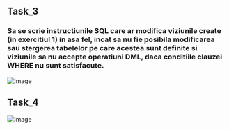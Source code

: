 ## Task_3

### Sa se scrie instructiunile SQL care ar modifica viziunile create (in exercitiul 1) in asa fel, incat sa nu fie posibila modificarea sau stergerea tabelelor pe care acestea sunt definite si viziunile sa nu accepte operatiuni DML, daca conditiile clauzei WHERE nu sunt satisfacute.
![image](https://user-images.githubusercontent.com/32772799/49338611-13718200-f62c-11e8-9754-a0d2acb074e1.png)

## Task_4
![image](https://user-images.githubusercontent.com/32772799/49338609-094f8380-f62c-11e8-8e3c-5074b96ce862.png)
